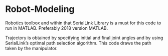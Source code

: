 # Robot-Modeling

Robotics toolbox and within that SerialLink Library is a must for this code to run in MATLAB. Preferably 2018 version MATLAB.

Trajectory is obtained by specifying initial and final joint angles and by using SerialLink’s optimal path selection algorithm.
This code draws the path taken by the manipulator.

